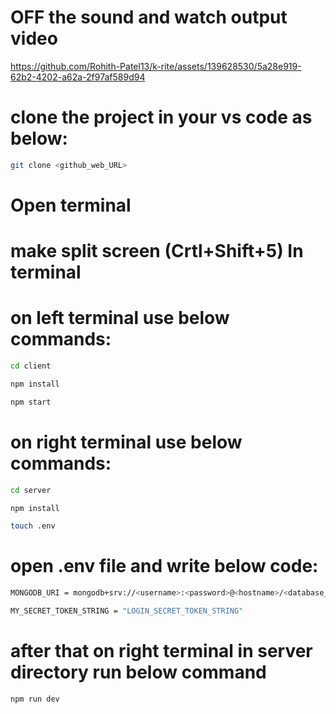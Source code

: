 
# OFF the sound and watch output video
https://github.com/Rohith-Patel13/k-rite/assets/139628530/5a28e919-62b2-4202-a62a-2f97af589d94



# clone the project in your vs code as below:
```sh
git clone <github_web_URL>
```

# Open terminal

# make split screen (Crtl+Shift+5) In terminal 

# on left terminal use below commands:
```sh
cd client
```

```sh
npm install
```

```sh
npm start
```



# on right terminal use below commands:
```sh
cd server
```
```sh
npm install
```

```sh
touch .env
```

# open .env file and write below code:
```sh
MONGODB_URI = mongodb+srv://<username>:<password>@<hostname>/<database_name>
```

```sh
MY_SECRET_TOKEN_STRING = "LOGIN_SECRET_TOKEN_STRING"
```

# after that on right terminal in server directory run below command
```sh
npm run dev
```
